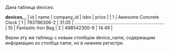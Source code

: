 Дана таблица devices:

______________________________devices________________________________
| id  |	name                    | company_id | isbn          | price |
| 1   |	Awesome Concrete Clock	| 1          | 783786306-2   | 31.05 |
......................................................................
| 10  | Fantastic Iron Bag      | 2          | 	498542300-9  | 14.49 |

Верни эту же таблицу с новым столбцом device_name, содержащим информацию из столбца name, но в нижнем регистре.